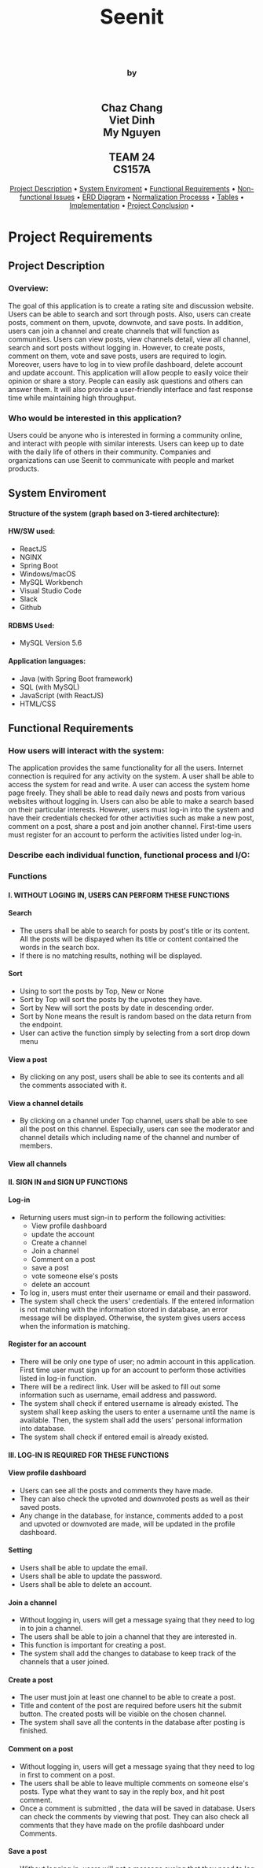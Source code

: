 <h1 align="center" style="font-size:300%;">
    <br>
    <br>
    Seenit  
    <br>
    <br>
</h1>

<h3 align="center">
    by
    <br>
    <br>
</h3>
<h2 align="center">
    Chaz Chang
    <br>
    Viet Dinh
    <br>
    My Nguyen
    <br>
    <br>
    TEAM 24
    <br>
    CS157A
</h2>

<p align="center">
  <a href="#project-description">Project Description</a> •
  <a href="#system-enviroment">System Enviroment</a> •
  <a href="#functional-requirements">Functional Requirements</a> •
  <a href="#non-functional-issues">Non-functional Issues</a> •
  <a href="#ERD Diagram">ERD Diagram</a> •
  <a href="#normalization">Normalization Processs</a> •
  <a href="#tables">Tables</a> •
  <a href="#implementation">Implementation</a> •
  <a href="#conclusion">Project Conclusion</a> •
</p>

# Project Requirements
## Project Description

### Overview:
The goal of this application is to create a rating site and discussion website. Users can be able to search and sort through posts. Also, users can create posts, comment on them, upvote, downvote, and save posts. In addition, users can join a channel and create channels that will function as communities. Users can view posts, view channels detail, view all channel, search and sort posts without logging in. However, to create posts, comment on them, vote and save posts, users are required to login. Moreover, users have to log in to view profile dashboard, delete account and update account. This application will allow people to easily voice their opinion or share a story. People can easily ask questions and others can answer them. It will also provide a user-friendly interface and fast response time while maintaining high throughput.

### Who would be interested in this application?
Users could be anyone who is interested in forming a community online, and interact with people with similar interests. Users can keep up to date with the daily life of others in their community. Companies and organizations can use Seenit to communicate with people and market products.

## System Enviroment
#### Structure of the system (graph based on 3-tiered architecture):




#### HW/SW used:
+ ReactJS
+ NGINX
+ Spring Boot
+ Windows/macOS
+ MySQL Workbench
+ Visual Studio Code
+ Slack
+ Github
  
#### RDBMS Used:
+ MySQL Version 5.6
  
#### Application languages:
+ Java (with Spring Boot framework)
+ SQL (with MySQL)
+ JavaScript (with ReactJS)
+ HTML/CSS

## Functional Requirements

### How users will interact with the system:
The application provides the same functionality for all the users. Internet connection is required for any activity on the system. A user shall be able to access the system for read and write. A user can access the system home page freely. They shall be able to read daily news and posts from various websites without logging in. Users can also be able to make a search based on their particular interests. However, users must log-in into the system and have their credentials checked for other activities such as make a new post, comment on a post, share a post and join another channel. First-time users must register for an account to perform the activities listed under log-in.

### Describe each individual function, functional process and I/O:
### Functions

#### I. WITHOUT LOGING IN, USERS CAN PERFORM THESE FUNCTIONS

#### Search 
+ The users shall be able to search for posts by post's title or its content. All the posts will be dispayed when its title or content contained the words in the search box.
+ If there is no matching results, nothing will be displayed.

#### Sort
+ Using to sort the posts by Top, New or None
+ Sort by Top will sort the posts by the upvotes they have.
+ Sort by New will sort the posts by date in descending order.
+ Sort by None means the result is random based on the data return from the endpoint.
+ User can active the function simply by selecting from a sort drop down menu 

#### View a post
+ By clicking on any post, users shall be able to see its contents and all the comments associated with it.

#### View a channel details
+ By clicking on a channel under Top channel, users shall be able to see all the post on this channel. Especially, users can see the moderator and channel details which including name of the channel and number of members.

#### View all channels

#### II. SIGN IN and SIGN UP FUNCTIONS

#### Log-in
+ Returning users must sign-in to perform the following activities: 
	+ View profile dashboard
	+ update the account
	+ Create a channel
	+ Join a channel
	+ Comment on a post
	+ save a post
	+ vote someone else's posts
	+ delete an account
+ To log in, users must enter their username or email and their password.
+ The system shall check the users' credentials. If the entered information is not matching with the information stored in database, an error message will be displayed. Otherwise, the system gives users access when the information is matching.

#### Register for an account
+ There will be only one type of user; no admin account in this application. First time user must sign up for an account to perform those activities listed in log-in function.
+ There will be a redirect link. User will be asked to fill out some information such as username, email address and password.
+ The system shall check if entered username is already existed. The system shall keep asking the users to enter a username until the name is available. Then, the system shall add the users' personal information into database.
+ The system shall check if entered email is already existed.

#### III. LOG-IN IS REQUIRED FOR THESE FUNCTIONS

#### View profile dashboard
+ Users can see all the posts and comments they have made.
+ They can also check the upvoted and downvoted posts as well as their saved posts. 
+ Any change in the database, for instance, comments added to a post and upvoted or downvoted are made, will be updated in the profile dashboard.

#### Setting
+ Users shall be able to update the email.
+ Users shall be able to update the password.
+ Users shall be able to delete an account.

#### Join a channel
+ Without logging in, users will get a message syaing that they need to log in to join a channel.
+ The users shall be able to join a channel that they are interested in. 
+ This function is important for creating a post.
+ The system shall add the changes to database to keep track of the channels that a user joined.

#### Create a post
+ The user must join at least one channel to be able to create a post.
+ Title and content of the post are required before users hit the submit button. The created posts will be visible on the chosen channel.
+ The system shall save all the contents in the database after posting is finished.

#### Comment on a post
+ Without logging in, users will get a message syaing that they need to log in first to comment on a post.
+ The users shall be able to leave multiple comments on someone else's posts. Type what they want to say in the reply box, and hit post comment.
+ Once a comment is submitted , the data will be saved in database. Users can check the comments by viewing that post. They can also check all comments that they have made on the profile dashboard under Comments.

#### Save a post
+ Without logging in, users will get a message syaing that they need to log in first to save any post.
+ Otherwise, they can be able to save that post if they are interested in a particular postThe saved posts will be automatically added to their profile.
+ By saving a post, users can always go to their profile to continue reading or comment on the posts.

#### Upvote

#### Downvote

## Non-functional Issues
### Graphical User Interface (GUI): 
There are many design principles when it comes to web design. For our website, we will use seven most popular principles, which are Visual Hierarchy, Divine Proportions, Hick's Law, Fitt's Law, Rule of Thirds, Gestalt Design Laws, and White Space and Clean Design.

+ Visual Hierarchy: Certain parts of our website will be more important than others. We want to make those parts easily been seen and noticed by users. For example the account button, the scrolling posts, the filters, and the search box.
+ Divine Proportions: The layout, the size of each components should follow the golden ratio which is 1.618. For example, if the layout width is 1200px, the width of the content area should be 742px.
+ Hick's Law: "Hick’s Law says that with every additional choice increases the time required to take a decision." So, we plan to minimize the options for dropdown menu buttons. This will encourage new users trying new functions.
+ Fitt't Law: Button's size needs to follow a set of rules. The size of the button is proportion to its using-frequency.
+ Rule of Thirds: Since our website will allow users to upload pictures. The size of a picture needs to follow the rule of thirds to make it more interesting.
+ Gestalt Design Laws: Filter buttons, sorting buttons will be grouped together. Buttons will have consistent sizes.
+ White Space and Clean Design: Website without white/blank space is hard to navigate. So, we will use white space to divide the components, boxes that have different functions.
  
### Security
+ User accounts need to be highly protected. We don't want their personal information leaked or hacked.
+ Passwords are not stored in blank text. During user registration, passwords are hashed and salted using BCrypt before storing in the database. During login, the hashed passwords are compared
+ Sessions are handled with JWT (JSON Web Tokens). When users log in, they are given a JWT to send for future requests. The backend uses the JWT Signature to see if the JWT is valid. The JWT Signature makes it more difficult for a malicious user to pretend to be some other user.


### Access Control
+ Anyone with internet can access the website
+ A user will be able to view posts/channels and search without logging in
+ A user must login to create posts, comments, or channels
+ A user cannot edit posts or comments that belong to a different user
  
### Performance
+ Fast response time while maintaining high throughput
+ The MySQL database will be optimized so queries don't take too long. The right data types and efficient SQL queries will make the database accesses faster and the database size smaller
+ ReactJS will be used to build the User Interface. ReactJS will allow the user to navigate through the application quickly by dynamically changing the current page instead of loading a whole new page from the server
  
### Scalability
+ Able to add new functions and features while developing the app

# Project Design

### Update ERD

### Perform the normalization process, and perfect the relational database schemas to BCNF

### Create and show at least 10 tables according to schemas and model the data stored in the database (Each table must contains at least 15 tuple instances.) 

# Implementation

### Detail explanations of how your DB application system was implemented.
We have the front-end handled by React framework. With React, we just need to know the basics of HTML and CSS. There are a few css libraries that we use such as Material-UI and styled-components. These libraries help us build a better dynamic and responsive UI. At the front-end, we also use Redux for state management. One of the hardest parts in building the front end is state management. There is a lot of overhead when using Redux, but without Redux, when the app getting bigger, it will be super hard to be maintained. To communicate with the backend, the front-end will use fetch() function, which supports all the HTTP methods. We use Spring Boot to build our Rest API, which will handle all the logics and communicate to MySQL database. To connect with MySQL, we just need to add the connector dependency to the Pom file. Working with MySQL using Object mapping created a big overhead. There are not many tutorials on mapping Java class to tables. I spent a few weeks just to do research on mapping. This part is the hardest part when building our backend. The end result is great because it super simple to query and modify the database. We can treat tables like classes. All the mapped classes are in the “model” folder. We don’t need to create a model for a relationship that doesn’t have extra attributes. For database manipulation, we use JPA Data framework, which support both native SQL query and JPQL query. To do that we just need to create an interface that extended JpaRepository interface and inject a @Repotory Bean to the interface. If we want to get all posts from Post table using JPQL, we can do:
```bash
@Query(“SELECT p FROM Post”)
List<Post> findAllPostCustom();
```
The syntax is really similar with native SQL. To write out endpoints, we inject @RestController Bean to our classes. To write a GET request, we inject @GetMapping(<url name>) and to write Post request, we do @PostMapping(<url name>). The syntaxes will be similar for DELETE, and PUT. With Spring Boot, creating endpoints is really simple and quick. We also add security to our backend using spring-boot-starter-security library. 


### Keep tracks of implementations from design
 
+ Identify the entities, attributes, dependences, relationships, constraints, etc. (show screenshots of  corresponding tables, GUI, execution results, and so on.)

+ Show functions/features associated with query, insertion, updating, and deletion operations. (Screenshots)

+ Procedures (step by step) of how to set up and run your system
<h1 align="center">
  <br>
  <br>
    Seenit 
  <br>
</h1>

<h4 align="center">A Reddit clone using <a href="https://reactjs.org/" target="_blank">React</a>, <a href="https://spring.io/" target="_blank">Spring Boot</a>
and <a href="https://www.mysql.com/" target="_blank">MySQL</a></h4>

<p align="center">
  <a href="#key-features">Key Features</a> •
  <a href="#how-to-try-locally">How to Try</a> •
  <a href="#credits">Credits</a> •
  <a href="#license">License</a>
</p>


## Key Features 

## How To Try Locally

### Requirements:
+ [Git](https://git-scm.com)
+ [Node.js (version >=10.0.0)](https://nodejs.org/en/download/) (which comes with [npm](http://npmjs.com))
+ JDK (version >=1.8)
+ Maven (version >=3.2)
+ Spring-2.1.8 RELEASE
+ MySQL (version >=5.1.47) 
  
**If you use an approriate IDE, you dont need to manually install Maven and Spring.** 

**From your command line:**

```bash
# Clone this repository
$ git clone https://github.com/CS157A-Team24/Seenit
$ cd Seenit
```
**Client side**
```bash
# Go into the client repository
$ cd client

# Install dependencies
$ npm install or yarn install

# Run the app
$ npm start or yarn start
```
In case the website doesn't automatically pop up, go to http://localhost:3000/


**Server side**

Simply use an IDE such as IntelliJ and NetBeans, import/open the project and hit "run" or if you refer command line:
```bash
# Go into the server repository
$ cd server

# Compile and run
$ mvn spring-boot:run
```
Default port at http://localhost:8080/. Configurate the *application.properties* file to match your MySQL server address if it isn't at localhost:3306. 
Note: You can use our public database server which is already setup, so you don’t need to modify anything

**Database**

Start your MySQL server. Create the Databse and Tables using the SQL files in *database* foler. 

## Credits

This software uses the following open source packages:

- [Node.js](https://nodejs.org/)
- [React](https://reactjs.org/)
- [Spring Boot](https://spring.io/)

## License


# Project Conclusion

### Statements from each team member about Lesson Learned from this DB project

Viet Dinh: I have built many web applications using React, but not Redux. I tried Redux before but had never built something the size of our project. After finished our project, I have more confidence to use Redux and I really like it. Debugging the state of React using Redux is amazing. This is my first time using Spring Boot, the reason why I chose Spring Boot is because I did some research and found out it really simple to work with SQL databases. Although it has a lot of overhead to map classes to tables when there is a relationship that has extra attributes, it really simple to communicate with database from there. I learn to build a better Rest API using Spring Boot that can store data to a database server. The important lessons I learned from this class are how to use MySQL database, design and manage database.

### Future improvement of your DB application
